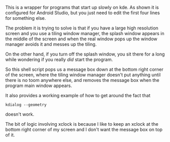 This is a wrapper for programs that start up slowly on kde.
As shown it is configured for Android Studio,
but you just need to edit the first four lines for something else.

The problem it is trying to solve is that if you have a large high resolution screen
and you use a tiling window manager, the splash window appears in the middle of the screen
and when the real window pops up the window manager avoids it and messes up the tiling.

On the other hand, if you turn off the splash window, you sit there for a long while
wondering if you really *did* start the program.

So this shell script pops us a message box down at the bottom right corner
of the screen, where the tiling window manager doesn't put anything
until there is no toom anywhere else,
and removes the message box when the program main window appears.

It also provides a working example of how to get around the fact that

```kdialog --geometry```

doesn't work.

The bit of logic involving xclock is because I like to keep an xclock
at the bottom right corner of my screen
and I don't want the message box on top of it.
